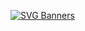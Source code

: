 [![SVG Banners](https://svg-banners.vercel.app/api?type=glitch&text1=alkalitop&width=800&height=250)](https://github.com/Akshay090/svg-banners)

